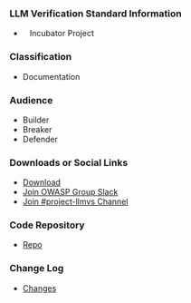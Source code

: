 ### LLM Verification Standard Information

* <i class="fas fa-egg" style="font-size: 1.2em; color:#3468AC;"></i><span style="font-size:1.0em;padding-left:12px;">Incubator Project</span>

### Classification

* <i class="fas fa-book" style="color:#233e81;"></i> Documentation

### Audience

* <i class="fas fa-toolbox" style="color:#233e81;"></i> Builder
* <i class="fas fa-hammer" style="color:#233e81;"></i> Breaker
* <i class="fas fa-shield-alt" style="color:#233e81;"></i> Defender

### Downloads or Social Links

* [Download](https://github.com/OWASP/www-project-llm-verification-standard/releases/tag/0.1)
* [Join OWASP Group Slack](https://owasp.org/slack/invite)
* [Join #project-llmvs Channel](https://owasp.slack.com/messages/C06MDJG0KBK)


### Code Repository

* [Repo](https://github.com/OWASP/www-project-llm-verification-standard)

### Change Log

* [Changes](https://github.com/OWASP/www-project-llm-verification-standard/releases)
